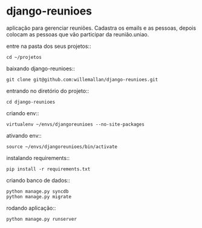 django-reunioes
===============

aplicação para gerenciar reuniões. Cadastra os emails e as pessoas, depois colocam as pessoas que vão participar da reunião.uniao.


entre na pasta dos seus projetos::

    cd ~/projetos


baixando django-reunioes::

    git clone git@github.com:willemallan/django-reunioes.git


entrando no diretório do projeto::

    cd django-reunioes


criando env::

    virtualenv ~/envs/djangoreunioes --no-site-packages


ativando env::

    source ~/envs/djangoreunioes/bin/activate


instalando requirements::

    pip install -r requirements.txt


criando banco de dados::

    python manage.py syncdb
    python manage.py migrate


rodando aplicação::

    python manage.py runserver

